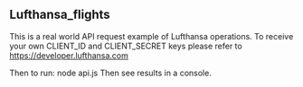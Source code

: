 ## Lufthansa_flights

This is a real world API request example of Lufthansa operations.
To receive your own CLIENT_ID and CLIENT_SECRET keys please refer to https://developer.lufthansa.com 

Then to run: node api.js
Then see results in a console.